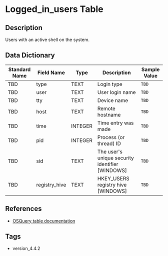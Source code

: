 # Logged_in_users Table

## Description
Users with an active shell on the system.

## Data Dictionary
|Standard Name|Field Name|Type|Description|Sample Value|
|---|---|---|---|---|
|TBD|type|TEXT|Login type|`TBD`|
|TBD|user|TEXT|User login name|`TBD`|
|TBD|tty|TEXT|Device name|`TBD`|
|TBD|host|TEXT|Remote hostname|`TBD`|
|TBD|time|INTEGER|Time entry was made|`TBD`|
|TBD|pid|INTEGER|Process (or thread) ID|`TBD`|
|TBD|sid|TEXT|The user's unique security identifier [WINDOWS]|`TBD`|
|TBD|registry_hive|TEXT|HKEY_USERS registry hive [WINDOWS]|`TBD`|

## References
* [OSQuery table documentation](https://osquery.io/schema/current#logged_in_users)

## Tags
* version_4.4.2